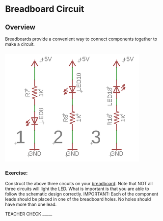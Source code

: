 # Breadboard Circuit

## Overview

Breadboards provide a convenient way to connect components together to make a circuit.

### ![](images/image82.png)

### 

### Exercise:

Construct the above three circuits on your [breadboard](https://www.google.com/url?q=https://docs.google.com/document/d/1BmZbXzxnD2j17QToSZ9jeZmnP7burwfksfQq2v4zu-Y/edit%23heading%3Dh.utuueb8q3cey&sa=D&ust=1587613173841000). Note that NOT all three circuits will light the LED. What is important is that you are able to follow the schematic design correctly. IMPORTANT: Each of the component leads should be placed in one of the breadboard holes. No holes should have more than one lead.

TEACHER CHECK \_\_\_\_\_
